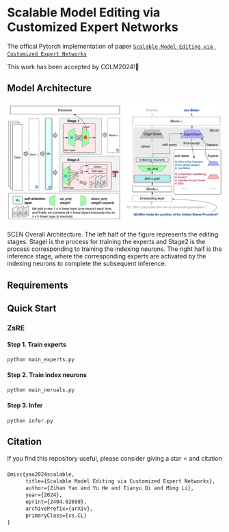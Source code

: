 # Scalable Model Editing via Customized Expert Networks
The offical Pytorch implementation of paper [``Scalable Model Editing via Customized Expert Networks``](http://arxiv.org/abs/2404.02699) 

This work has been accepted by COLM2024!🥳

## Model Architecture

![](img/flowchart.png)

SCEN Overall Architecture. The left half of the figure represents the editing stages. Stagel is the process for training the experts and Stage2 is the process corresponding to training the indexing neurons. The right half is the inference stage, where the corresponding experts are activated by the indexing neurons to complete the subsequent inference.

## Requirements


## Quick Start

### ZsRE
#### Step 1. Train experts
    python main_experts.py

#### Step 2. Train index neurons
    python main_neruals.py

#### Step 3. Infer
    python infer.py

## Citation
If you find this repository useful, please consider giving a star :star: and citation
```
@misc{yao2024scalable,
      title={Scalable Model Editing via Customized Expert Networks}, 
      author={Zihan Yao and Yu He and Tianyu Qi and Ming Li},
      year={2024},
      eprint={2404.02699},
      archivePrefix={arXiv},
      primaryClass={cs.CL}
}
```

